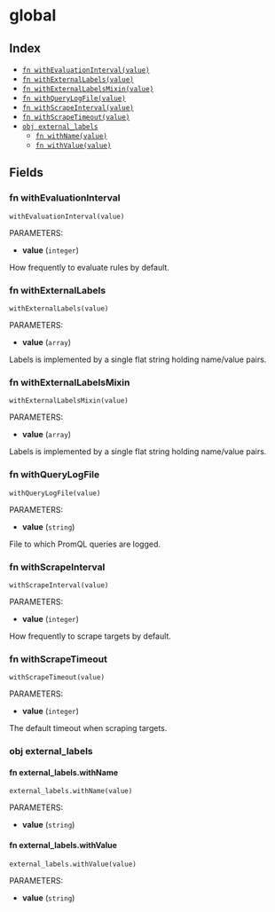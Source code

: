 # global



## Index

* [`fn withEvaluationInterval(value)`](#fn-withevaluationinterval)
* [`fn withExternalLabels(value)`](#fn-withexternallabels)
* [`fn withExternalLabelsMixin(value)`](#fn-withexternallabelsmixin)
* [`fn withQueryLogFile(value)`](#fn-withquerylogfile)
* [`fn withScrapeInterval(value)`](#fn-withscrapeinterval)
* [`fn withScrapeTimeout(value)`](#fn-withscrapetimeout)
* [`obj external_labels`](#obj-external_labels)
  * [`fn withName(value)`](#fn-external_labelswithname)
  * [`fn withValue(value)`](#fn-external_labelswithvalue)

## Fields

### fn withEvaluationInterval

```jsonnet
withEvaluationInterval(value)
```

PARAMETERS:

* **value** (`integer`)

How frequently to evaluate rules by default.
### fn withExternalLabels

```jsonnet
withExternalLabels(value)
```

PARAMETERS:

* **value** (`array`)

Labels is implemented by a single flat string holding name/value pairs.
### fn withExternalLabelsMixin

```jsonnet
withExternalLabelsMixin(value)
```

PARAMETERS:

* **value** (`array`)

Labels is implemented by a single flat string holding name/value pairs.
### fn withQueryLogFile

```jsonnet
withQueryLogFile(value)
```

PARAMETERS:

* **value** (`string`)

File to which PromQL queries are logged.
### fn withScrapeInterval

```jsonnet
withScrapeInterval(value)
```

PARAMETERS:

* **value** (`integer`)

How frequently to scrape targets by default.
### fn withScrapeTimeout

```jsonnet
withScrapeTimeout(value)
```

PARAMETERS:

* **value** (`integer`)

The default timeout when scraping targets.
### obj external_labels


#### fn external_labels.withName

```jsonnet
external_labels.withName(value)
```

PARAMETERS:

* **value** (`string`)


#### fn external_labels.withValue

```jsonnet
external_labels.withValue(value)
```

PARAMETERS:

* **value** (`string`)

